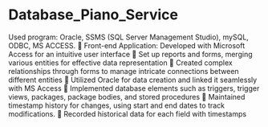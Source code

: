 # Database_Piano_Service

Used program: Oracle, SSMS (SQL Server Management Studio), mySQL, ODBC, MS ACCESS.
 Front-end Application: Developed with Microsoft Access for an intuitive user interface
 Set up reports and forms, merging various entities for effective data representation
 Created complex relationships through forms to manage intricate connections between different 
entities
 Utilized Oracle for data creation and linked it seamlessly with MS Access
 Implemented database elements such as triggers, trigger views, packages, package bodies, 
and stored procedures
 Maintained timestamp history for changes, using start and end dates to track modifications.
 Recorded historical data for each field with timestamps
